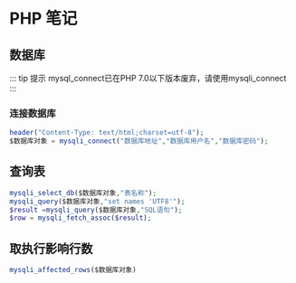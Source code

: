# PHP 笔记

## 数据库

::: tip 提示
mysql_connect已在PHP 7.0以下版本废弃，请使用mysqli_connect
:::

### 连接数据库

```PHP
header("Content-Type: text/html;charset=utf-8");
$数据库对象 = mysqli_connect("数据库地址","数据库用户名","数据库密码");
```

## 查询表

```PHP
mysqli_select_db($数据库对象,"表名称");
mysqli_query($数据库对象,"set names 'UTF8'");
$result =mysqli_query($数据库对象,"SQL语句");
$row = mysqli_fetch_assoc($result);
```

## 取执行影响行数

``` PHP
mysqli_affected_rows($数据库对象)
```
